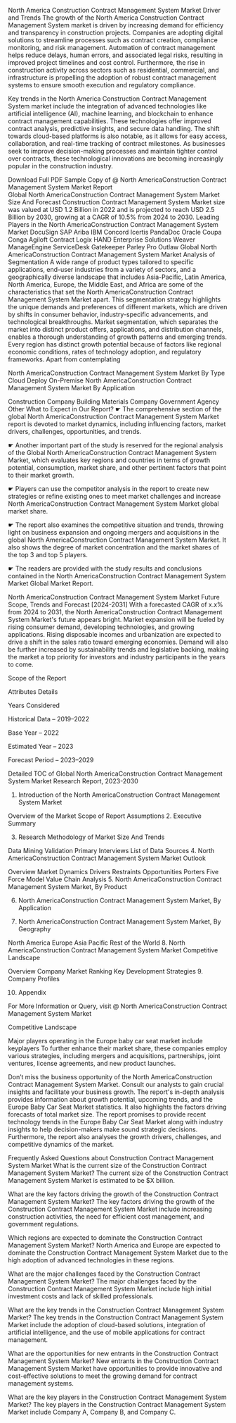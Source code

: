 North America Construction Contract Management System Market Driver and Trends
The growth of the North America Construction Contract Management System market is driven by increasing demand for efficiency and transparency in construction projects. Companies are adopting digital solutions to streamline processes such as contract creation, compliance monitoring, and risk management. Automation of contract management helps reduce delays, human errors, and associated legal risks, resulting in improved project timelines and cost control. Furthermore, the rise in construction activity across sectors such as residential, commercial, and infrastructure is propelling the adoption of robust contract management systems to ensure smooth execution and regulatory compliance.

Key trends in the North America Construction Contract Management System market include the integration of advanced technologies like artificial intelligence (AI), machine learning, and blockchain to enhance contract management capabilities. These technologies offer improved contract analysis, predictive insights, and secure data handling. The shift towards cloud-based platforms is also notable, as it allows for easy access, collaboration, and real-time tracking of contract milestones. As businesses seek to improve decision-making processes and maintain tighter control over contracts, these technological innovations are becoming increasingly popular in the construction industry.

Download Full PDF Sample Copy of @ North AmericaConstruction Contract Management System Market Report  
Global North AmericaConstruction Contract Management System Market Size And Forecast
Construction Contract Management System Market size was valued at USD 1.2 Billion in 2022 and is projected to reach USD 2.5 Billion by 2030, growing at a CAGR of 10.5% from 2024 to 2030.
Leading Players in the North AmericaConstruction Contract Management System Market
DocuSign
SAP Ariba
IBM
Concord
Icertis
PandaDoc
Oracle
Coupa
Conga
Agiloft
Contract Logix
HAND Enterprise Solutions
Weaver
ManageEngine ServiceDesk
Gatekeeper
Parley Pro
Outlaw
Global North AmericaConstruction Contract Management System Market Analysis of Segmentation
A wide range of product types tailored to specific applications, end-user industries from a variety of sectors, and a geographically diverse landscape that includes Asia-Pacific, Latin America, North America, Europe, the Middle East, and Africa are some of the characteristics that set the North AmericaConstruction Contract Management System Market apart. This segmentation strategy highlights the unique demands and preferences of different markets, which are driven by shifts in consumer behavior, industry-specific advancements, and technological breakthroughs. Market segmentation, which separates the market into distinct product offers, applications, and distribution channels, enables a thorough understanding of growth patterns and emerging trends. Every region has distinct growth potential because of factors like regional economic conditions, rates of technology adoption, and regulatory frameworks. Apart from contemplating

North AmericaConstruction Contract Management System Market By Type
Cloud Deploy
On-Premise
North AmericaConstruction Contract Management System Market By Application

Construction Company
Building Materials Company
Government Agency
Other
What to Expect in Our Report?
☛ The comprehensive section of the global North AmericaConstruction Contract Management System Market report is devoted to market dynamics, including influencing factors, market drivers, challenges, opportunities, and trends.

☛ Another important part of the study is reserved for the regional analysis of the Global North AmericaConstruction Contract Management System Market, which evaluates key regions and countries in terms of growth potential, consumption, market share, and other pertinent factors that point to their market growth.

☛ Players can use the competitor analysis in the report to create new strategies or refine existing ones to meet market challenges and increase North AmericaConstruction Contract Management System Market global market share.

☛ The report also examines the competitive situation and trends, throwing light on business expansion and ongoing mergers and acquisitions in the global North AmericaConstruction Contract Management System Market. It also shows the degree of market concentration and the market shares of the top 3 and top 5 players.

☛ The readers are provided with the study results and conclusions contained in the North AmericaConstruction Contract Management System Market Global Market Report.

North AmericaConstruction Contract Management System Market Future Scope, Trends and Forecast [2024-2031]
With a forecasted CAGR of x.x% from 2024 to 2031, the North AmericaConstruction Contract Management System Market's future appears bright. Market expansion will be fueled by rising consumer demand, developing technologies, and growing applications. Rising disposable incomes and urbanization are expected to drive a shift in the sales ratio toward emerging economies. Demand will also be further increased by sustainability trends and legislative backing, making the market a top priority for investors and industry participants in the years to come.

Scope of the Report

Attributes Details

Years Considered

Historical Data – 2019–2022

Base Year – 2022

Estimated Year – 2023

Forecast Period – 2023–2029

Detailed TOC of Global North AmericaConstruction Contract Management System Market Research Report, 2023-2030
1. Introduction of the North AmericaConstruction Contract Management System Market

Overview of the Market
Scope of Report
Assumptions
2. Executive Summary

3. Research Methodology of Market Size And Trends

Data Mining
Validation
Primary Interviews
List of Data Sources
4. North AmericaConstruction Contract Management System Market Outlook

Overview
Market Dynamics
Drivers
Restraints
Opportunities
Porters Five Force Model
Value Chain Analysis
5. North AmericaConstruction Contract Management System Market, By Product

6. North AmericaConstruction Contract Management System Market, By Application

7. North AmericaConstruction Contract Management System Market, By Geography

North America
Europe
Asia Pacific
Rest of the World
8. North AmericaConstruction Contract Management System Market Competitive Landscape

Overview
Company Market Ranking
Key Development Strategies
9. Company Profiles

10. Appendix

For More Information or Query, visit @ North AmericaConstruction Contract Management System Market

Competitive Landscape

Major players operating in the Europe baby car seat market include keyplayers To further enhance their market share, these companies employ various strategies, including mergers and acquisitions, partnerships, joint ventures, license agreements, and new product launches.

Don’t miss the business opportunity of the North AmericaConstruction Contract Management System Market. Consult our analysts to gain crucial insights and facilitate your business growth.
The report's in-depth analysis provides information about growth potential, upcoming trends, and the Europe Baby Car Seat Market statistics. It also highlights the factors driving forecasts of total market size. The report promises to provide recent technology trends in the Europe Baby Car Seat Market along with industry insights to help decision-makers make sound strategic decisions. Furthermore, the report also analyses the growth drivers, challenges, and competitive dynamics of the market.

Frequently Asked Questions about Construction Contract Management System Market
What is the current size of the Construction Contract Management System Market?
The current size of the Construction Contract Management System Market is estimated to be $X billion.

What are the key factors driving the growth of the Construction Contract Management System Market?
The key factors driving the growth of the Construction Contract Management System Market include increasing construction activities, the need for efficient cost management, and government regulations.

Which regions are expected to dominate the Construction Contract Management System Market?
North America and Europe are expected to dominate the Construction Contract Management System Market due to the high adoption of advanced technologies in these regions.

What are the major challenges faced by the Construction Contract Management System Market?
The major challenges faced by the Construction Contract Management System Market include high initial investment costs and lack of skilled professionals.

What are the key trends in the Construction Contract Management System Market?
The key trends in the Construction Contract Management System Market include the adoption of cloud-based solutions, integration of artificial intelligence, and the use of mobile applications for contract management.

What are the opportunities for new entrants in the Construction Contract Management System Market?
New entrants in the Construction Contract Management System Market have opportunities to provide innovative and cost-effective solutions to meet the growing demand for contract management systems.

What are the key players in the Construction Contract Management System Market?
The key players in the Construction Contract Management System Market include Company A, Company B, and Company C.
